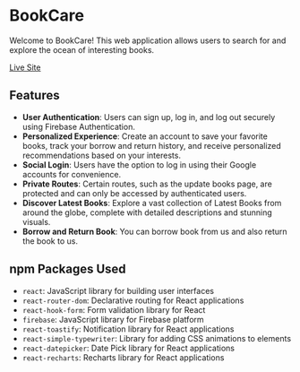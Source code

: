 # BookCare 

Welcome to BookCare! This web application allows users to search for and explore the ocean of interesting books.

[Live Site](https://library-management-syste-b1f31.web.app)

## Features

- **User Authentication**: Users can sign up, log in, and log out securely using Firebase Authentication.
- **Personalized Experience**: Create an account to save your favorite books, track your borrow and return history, and receive personalized recommendations based on your interests.
- **Social Login**: Users have the option to log in using their Google accounts for convenience.
- **Private Routes**: Certain routes, such as the update books page, are protected and can only be accessed by authenticated users.
- **Discover Latest Books**: Explore a vast collection of Latest Books from around the globe, complete with detailed descriptions and stunning visuals.
- **Borrow and Return Book**: You can borrow book from us and also return the book to us.


## npm Packages Used

- `react`: JavaScript library for building user interfaces
- `react-router-dom`: Declarative routing for React applications
- `react-hook-form`: Form validation library for React
- `firebase`: JavaScript library for Firebase platform
- `react-toastify`: Notification library for React applications
- `react-simple-typewriter`: Library for adding CSS animations to elements
- `react-datepicker`: Date Pick library for React applications
- `react-recharts`: Recharts library for React applications
